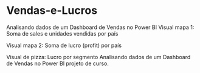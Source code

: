 # Vendas-e-Lucros
Analisando dados de um Dashboard de Vendas no Power BI
Visual mapa 1: Soma de sales e unidades vendidas por país 

Visual mapa 2: Soma de lucro (profit) por país 

Visual de pizza: Lucro por segmento 
Analisando dados de um Dashboard de Vendas no Power BI projeto de curso.

 
